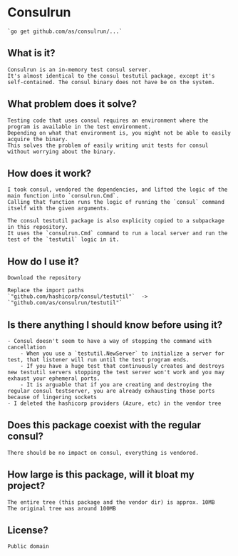 # Consulrun

	`go get github.com/as/consulrun/...`

## What is it?

	Consulrun is an in-memory test consul server. 
	It's almost identical to the consul testutil package, except it's self-contained. The consul binary does not have be on the system.

## What problem does it solve?

	Testing code that uses consul requires an environment where the program is available in the test environment. 
	Depending on what that environment is, you might not be able to easily acquire the binary. 
	This solves the problem of easily writing unit tests for consul without worrying about the binary.

## How does it work?

	I took consul, vendored the dependencies, and lifted the logic of the main function into `consulrun.Cmd`. 
	Calling that function runs the logic of running the `consul` command itself with the given arguments.
	
	The consul testutil package is also explicity copied to a subpackage in this repository. 
	It uses the `consulrun.Cmd` command to run a local server and run the test of the `testutil` logic in it.

## How do I use it?

	Download the repository 

	Replace the import paths 
	`"github.com/hashicorp/consul/testutil"`  -> `"github.com/as/consulrun/testutil"`  

## Is there anything I should know before using it?

	- Consul doesn't seem to have a way of stopping the command with cancellation
		- When you use a `testutil.NewServer` to initialize a server for test, that listener will run until the test program ends.
		- If you have a huge test that continuously creates and destroys new testutil servers stopping the test server won't work and you may exhaust your ephemeral ports.
		- It is arguable that if you are creating and destroying the regular consul testserver, you are already exhausting those ports because of lingering sockets
	- I deleted the hashicorp providers (Azure, etc) in the vendor tree

## Does this package coexist with the regular consul?

	There should be no impact on consul, everything is vendored.

## How large is this package, will it bloat my project?

	The entire tree (this package and the vendor dir) is approx. 10MB
	The original tree was around 100MB

## License?
	
	Public domain